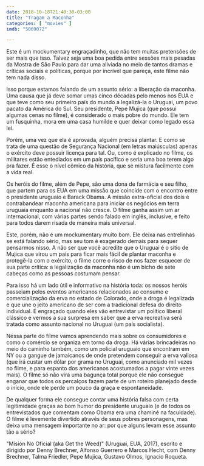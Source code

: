 ```yaml
---
date: 2018-10-18T21:40:30-03:00
title: "Tragam a Maconha"
categories: [ "movies" ]
imdb: "5069072"

---
```

Este é um mockumentary engraçadinho, que não tem muitas pretensões de ser mais que isso. Talvez seja uma boa pedida entre sessões mais pesadas da Mostra de São Paulo para dar uma aliviada no meio de tantos dramas e críticas sociais e políticas, porque por incrível que pareça, este filme não tem nada disso.

Isso porque estamos falando de um assunto sério: a liberação da maconha. Uma causa que já deve somar umas cinco décadas pelo menos nos EUA e que teve como seu primeiro país do mundo a legalizá-la o Uruguai, um povo pacato da América do Sul. Seu presidente, Pepe Mujica (que possui algumas cenas no filme), é considerado o mais pobre do mundo. Ele tem um fusquinha, mora em uma casa humilde e quer deixar como legado essa lei.

Porém, uma vez que ela é aprovada, alguém precisa plantar. E como se trata de uma questão de Segurança Nacional (em letras maiúsculas) apenas o exército deve possuir licença para tal. Ou, como é explicado no filme, os militares estão entediados em um país pacífico e seria uma boa terem algo pra fazer. É esse o nível cômico da história, que se mistura facilmente com a vida real.

Os heróis do filme, além de Pepe, são uma dona de farmácia e seu filho, que partem para os EUA em uma missão que coincide com o encontro entre o presidente uruguaio e Barack Obama. A missão extra-oficial dos dois é contrabandear maconha americana para iniciar os negócios em terra uruguaia enquanto a nacional não cresce. O filme ganha assim um ar internacional, com várias partes sendo falado em inglês, inclusive, e feito para todos darem risada de maneira mais universal.

Este, porém, não é um mockumentary muito bom. Ele deixa nas entrelinhas se está falando sério, mas seu tom é exagerado demais para sequer pensarmos nisso. A não ser que você acredite que o Uruguai é o sítio de Mujica que virou um país para ficar mais fácil de plantar maconha e protegê-la com o exército, o filme corre o risco de nos fazer esquecer de sua parte crítica: a legalização da maconha não é um bicho de sete cabeças como as pessoas costumam pensar.

Para isso há um lado útil e informativo na história toda: os nossos heróis passeiam pelos eventos americanos relacionados ao consumo e comercialização da erva no estado de Colorado, onde a droga é legalizada e que une o jeito americano de ser com a tradicional defesa do direito individual. É engraçado quando eles vão entrevistar um político liberal clássico e vermos a sua surpresa em saber que a erva recreativa será tratada como assunto nacional no Uruguai (um país socialista).

Nessa parte do filme vamos aprendendo mais sobre os consumidores e como o comércio se organiza em torno da droga. Há várias brincadeiras no meio do caminho também, como um policial uruguaio que encontram em NY ou a gangue de jamaicanos de onde pretendem conseguir a erva valiosa (que irá custar um dólar por grama no Uruguai, como anunciado mil vezes no filme, e para espanto dos americanos acostumados a pagar vinte vezes mais). O filme só não vira uma bagunça total porque ele não consegue enganar que todos os percalços fazem parte de um roteiro planejado desde o início, onde ele perde um pouco da graça e espontaneidade.

De qualquer forma ele consegue contar uma história falsa com certa legitimidade graças ao bom humor do presidente uruguaio (e de todos os entrevistados que comentam como Obama era uma chaminé na faculdade). O filme é levemente divertido através de seus pobres personagens, mas deixa uma mensagem importante no ar: por que alguns levam esse assunto tão a sério?

"Misión No Oficial (aka Get the Weed)" (Uruguai, EUA, 2017), escrito e dirigido por Denny Brechner, Alfonso Guerrero e Marcos Hecht, com Denny Brechner, Talma Friedler, Pepe Mujica, Gustavo Olmos, Ignacio Roqueta.


